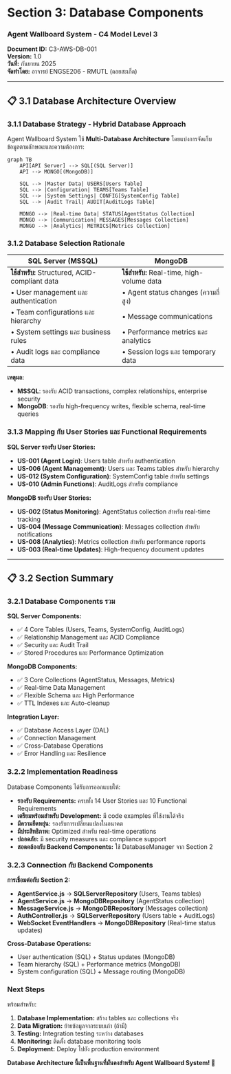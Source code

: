 # Section 3: Database Components
### **Agent Wallboard System - C4 Model Level 3**

**Document ID:** C3-AWS-DB-001  
**Version:** 1.0  
**วันที่:** กันยายน 2025  
**จัดทำโดย:** อาจารย์ ENGSE206 - RMUTL (ดอยสะเก็ด)

---

## 📋 3.1 Database Architecture Overview

### 3.1.1 Database Strategy - Hybrid Database Approach

Agent Wallboard System ใช้ **Multi-Database Architecture** โดยแบ่งการจัดเก็บข้อมูลตามลักษณะและความต้องการ:

```mermaid
graph TB
    API[API Server] --> SQL[(SQL Server)]
    API --> MONGO[(MongoDB)]
    
    SQL --> |Master Data| USERS[Users Table]
    SQL --> |Configuration| TEAMS[Teams Table]
    SQL --> |System Settings| CONFIG[SystemConfig Table]
    SQL --> |Audit Trail| AUDIT[AuditLogs Table]
    
    MONGO --> |Real-time Data| STATUS[AgentStatus Collection]
    MONGO --> |Communication| MESSAGES[Messages Collection]
    MONGO --> |Analytics| METRICS[Metrics Collection]
```

### 3.1.2 Database Selection Rationale

| **SQL Server (MSSQL)** | **MongoDB** |
|------------------------|-------------|
| **ใช้สำหรับ:** Structured, ACID-compliant data | **ใช้สำหรับ:** Real-time, high-volume data |
| • User management และ authentication | • Agent status changes (ความถี่สูง) |
| • Team configurations และ hierarchy | • Message communications |
| • System settings และ business rules | • Performance metrics และ analytics |
| • Audit logs และ compliance data | • Session logs และ temporary data |

**เหตุผล:** 
- **MSSQL**: รองรับ ACID transactions, complex relationships, enterprise security
- **MongoDB**: รองรับ high-frequency writes, flexible schema, real-time queries

### 3.1.3 Mapping กับ User Stories และ Functional Requirements

**SQL Server รองรับ User Stories:**
- **US-001 (Agent Login)**: Users table สำหรับ authentication
- **US-006 (Agent Management)**: Users และ Teams tables สำหรับ hierarchy
- **US-012 (System Configuration)**: SystemConfig table สำหรับ settings
- **US-010 (Admin Functions)**: AuditLogs สำหรับ compliance

**MongoDB รองรับ User Stories:**
- **US-002 (Status Monitoring)**: AgentStatus collection สำหรับ real-time tracking
- **US-004 (Message Communication)**: Messages collection สำหรับ notifications
- **US-008 (Analytics)**: Metrics collection สำหรับ performance reports
- **US-003 (Real-time Updates)**: High-frequency document updates

---

## 📋 3.2 Section Summary

### 3.2.1 Database Components รวม

**SQL Server Components:**
- ✅ 4 Core Tables (Users, Teams, SystemConfig, AuditLogs)
- ✅ Relationship Management และ ACID Compliance
- ✅ Security และ Audit Trail
- ✅ Stored Procedures และ Performance Optimization

**MongoDB Components:**
- ✅ 3 Core Collections (AgentStatus, Messages, Metrics)
- ✅ Real-time Data Management
- ✅ Flexible Schema และ High Performance
- ✅ TTL Indexes และ Auto-cleanup

**Integration Layer:**
- ✅ Database Access Layer (DAL)
- ✅ Connection Management
- ✅ Cross-Database Operations
- ✅ Error Handling และ Resilience

### 3.2.2 Implementation Readiness

Database Components ได้รับการออกแบบให้:
- **รองรับ Requirements:** ครบทั้ง 14 User Stories และ 10 Functional Requirements
- **เตรียมพร้อมสำหรับ Development:** มี code examples ที่ใช้งานได้จริง
- **มีความยืดหยุ่น:** รองรับการเปลี่ยนแปลงในอนาคต
- **มีประสิทธิภาพ:** Optimized สำหรับ real-time operations
- **ปลอดภัย:** มี security measures และ compliance support
- **สอดคล้องกับ Backend Components:** ใช้ DatabaseManager จาก Section 2

### 3.2.3 Connection กับ Backend Components

**การเชื่อมต่อกับ Section 2:**
- **AgentService.js** → **SQLServerRepository** (Users, Teams tables)
- **AgentService.js** → **MongoDBRepository** (AgentStatus collection)
- **MessageService.js** → **MongoDBRepository** (Messages collection)
- **AuthController.js** → **SQLServerRepository** (Users table + AuditLogs)
- **WebSocket EventHandlers** → **MongoDBRepository** (Real-time status updates)

**Cross-Database Operations:**
- User authentication (SQL) + Status updates (MongoDB)
- Team hierarchy (SQL) + Performance metrics (MongoDB)
- System configuration (SQL) + Message routing (MongoDB)

### Next Steps

พร้อมสำหรับ:
1. **Database Implementation:** สร้าง tables และ collections จริง
2. **Data Migration:** ย้ายข้อมูลจากระบบเก่า (ถ้ามี)
3. **Testing:** Integration testing ระหว่าง databases
4. **Monitoring:** ติดตั้ง database monitoring tools
5. **Deployment:** Deploy ไปยัง production environment

**Database Architecture นี้เป็นพื้นฐานที่มั่นคงสำหรับ Agent Wallboard System! 🚀**